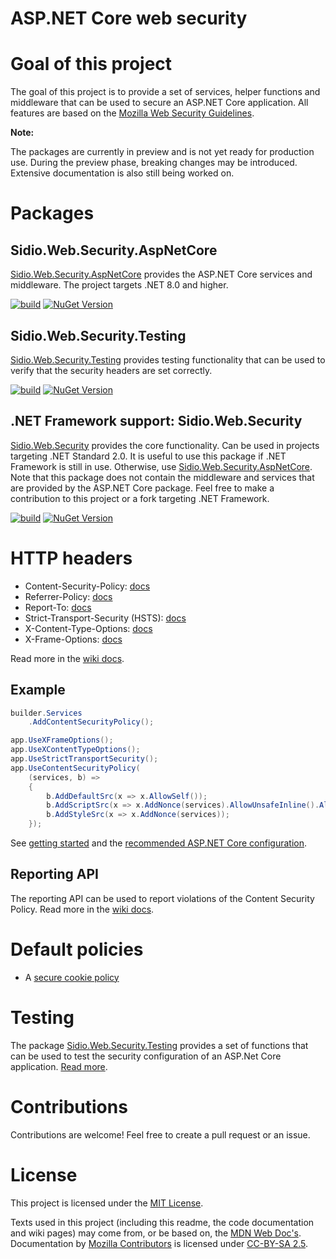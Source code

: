 # ASP.NET Core web security

# Goal of this project
The goal of this project is to provide a set of services, helper functions and middleware that can be used to secure an ASP.NET Core application.
All features are based on the [Mozilla Web Security Guidelines](https://infosec.mozilla.org/guidelines/web_security).

__Note:__

The packages are currently in preview and is not yet ready for production use. During the preview phase,
breaking changes may be introduced. Extensive documentation is also still being worked on.

# Packages
## Sidio.Web.Security.AspNetCore
[Sidio.Web.Security.AspNetCore](https://www.nuget.org/packages/Sidio.Web.Security.AspNetCore/) provides the ASP.NET Core services and middleware. The project targets .NET 8.0 and higher.

[![build](https://github.com/marthijn/Sidio.Web.Security/actions/workflows/build.yml/badge.svg)](https://github.com/marthijn/Sidio.Web.Security/actions/workflows/build.yml)
[![NuGet Version](https://img.shields.io/nuget/v/Sidio.Web.Security.AspNetCore)](https://www.nuget.org/packages/Sidio.Web.Security.AspNetCore/)

## Sidio.Web.Security.Testing
[Sidio.Web.Security.Testing](https://www.nuget.org/packages/Sidio.Web.Security.AspNetCore.Mvc/) provides testing 
functionality that can be used to verify that the security headers are set correctly.

[![build](https://github.com/marthijn/Sidio.Web.Security/actions/workflows/build.yml/badge.svg)](https://github.com/marthijn/Sidio.Web.Security/actions/workflows/build.yml)
[![NuGet Version](https://img.shields.io/nuget/v/Sidio.Web.Security.Testing)](https://www.nuget.org/packages/Sidio.Web.Security.Testing/)

## .NET Framework support: Sidio.Web.Security
[Sidio.Web.Security](https://www.nuget.org/packages/Sidio.Web.Security/) provides the core functionality. Can be used in projects targeting .NET Standard 2.0.
It is useful to use this package if .NET Framework is still in use. Otherwise, use [Sidio.Web.Security.AspNetCore](https://www.nuget.org/packages/Sidio.Web.Security.AspNetCore/).
Note that this package does not contain the middleware and services that are provided by the ASP.NET Core package. Feel free to make a contribution to this project or a fork
targeting .NET Framework.

[![build](https://github.com/marthijn/Sidio.Web.Security/actions/workflows/build.yml/badge.svg)](https://github.com/marthijn/Sidio.Web.Security/actions/workflows/build.yml)
[![NuGet Version](https://img.shields.io/nuget/v/Sidio.Web.Security)](https://www.nuget.org/packages/Sidio.Web.Security/)

# HTTP headers
- Content-Security-Policy: [docs](https://github.com/marthijn/Sidio.Web.Security/wiki/Content%E2%80%90Security%E2%80%90Policy)
- Referrer-Policy: [docs](https://github.com/marthijn/Sidio.Web.Security/wiki/Referrer%E2%80%90Policy)
- Report-To: [docs](https://github.com/marthijn/Sidio.Web.Security/wiki/Report%E2%80%90To)
- Strict-Transport-Security (HSTS): [docs](https://github.com/marthijn/Sidio.Web.Security/wiki/Strict%E2%80%90Transport%E2%80%90Security-(HSTS))
- X-Content-Type-Options: [docs](https://github.com/marthijn/Sidio.Web.Security/wiki/X%E2%80%90Content%E2%80%90Type%E2%80%90Options)
- X-Frame-Options: [docs](https://github.com/marthijn/Sidio.Web.Security/wiki/X%E2%80%90Frame%E2%80%90Options)

Read more in the [wiki docs](https://github.com/marthijn/Sidio.Web.Security/wiki/HTTP-headers).

## Example
```csharp
builder.Services
    .AddContentSecurityPolicy();
```

```csharp
app.UseXFrameOptions();
app.UseXContentTypeOptions();
app.UseStrictTransportSecurity();
app.UseContentSecurityPolicy(
    (services, b) =>
    {
        b.AddDefaultSrc(x => x.AllowSelf());
        b.AddScriptSrc(x => x.AddNonce(services).AllowUnsafeInline().AllowUrl("https://cdn.example.com"));
        b.AddStyleSrc(x => x.AddNonce(services));
    });
```

See [getting started](https://github.com/marthijn/Sidio.Web.Security/wiki/Getting-started) and
the [recommended ASP.NET Core configuration](https://github.com/marthijn/Sidio.Web.Security/wiki/Recommended-configuration-for-ASP.NET-Core).

## Reporting API
The reporting API can be used to report violations of the Content Security Policy.
Read more in the [wiki docs](https://github.com/marthijn/Sidio.Web.Security/wiki/Reporting-API).

# Default policies
- A [secure cookie policy](https://github.com/marthijn/Sidio.Web.Security/wiki/Cookies)

# Testing
The package [Sidio.Web.Security.Testing](https://www.nuget.org/packages/Sidio.Web.Security.AspNetCore.Mvc/) provides a set of functions that can be used to test
the security configuration of an ASP.Net Core application. [Read more](https://github.com/marthijn/Sidio.Web.Security/wiki/Testing).

# Contributions
Contributions are welcome! Feel free to create a pull request or an issue.

# License
This project is licensed under the [MIT License](LICENSE).

Texts used in this project (including this readme, the code documentation and wiki pages) may come from, or be based on, the [MDN Web Doc's](https://developer.mozilla.org/en-US/docs/MDN/).
Documentation by [Mozilla Contributors](https://developer.mozilla.org/en-US/docs/MDN/Community/Roles_teams#contributor) is licensed under [CC-BY-SA 2.5](https://creativecommons.org/licenses/by-sa/2.5/).